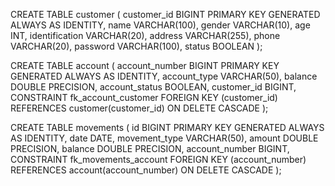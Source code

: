CREATE TABLE customer (
customer_id BIGINT PRIMARY KEY GENERATED ALWAYS AS IDENTITY,
name VARCHAR(100),
gender VARCHAR(10),
age INT,
identification VARCHAR(20),
address VARCHAR(255),
phone VARCHAR(20),
password VARCHAR(100),
status BOOLEAN
);

CREATE TABLE account (
account_number BIGINT PRIMARY KEY GENERATED ALWAYS AS IDENTITY,
account_type VARCHAR(50),
balance DOUBLE PRECISION,
account_status BOOLEAN,
customer_id BIGINT,
CONSTRAINT fk_account_customer FOREIGN KEY (customer_id)
REFERENCES customer(customer_id)
ON DELETE CASCADE
);

CREATE TABLE movements (
id BIGINT PRIMARY KEY GENERATED ALWAYS AS IDENTITY,
date DATE,
movement_type VARCHAR(50),
amount DOUBLE PRECISION,
balance DOUBLE PRECISION,
account_number BIGINT,
CONSTRAINT fk_movements_account FOREIGN KEY (account_number)
REFERENCES account(account_number)
ON DELETE CASCADE
);
